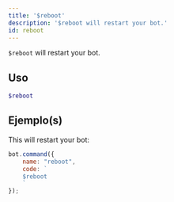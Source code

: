```yaml
---
title: '$reboot'
description: '$reboot will restart your bot.'
id: reboot
---
```


`$reboot` will restart your bot.

## Uso

```php
$reboot
```

## Ejemplo(s)

This will restart your bot:

```javascript
bot.command({
    name: "reboot",
    code: `
    $reboot
    `
});
```